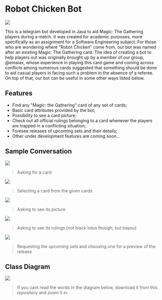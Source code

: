
# Robot Chicken Bot

![](https://raw.githubusercontent.com/akirakotsugai/mtg-chatbot-java-mvc/d37ab22d3559b81e6e9618f8244f006c26bd6e1c/images/22280.jpeg)


This is a telegram bot developed in Java to aid Magic: The Gathering players during a match. It was created for academic purposes, more specifically as an assignment for a Software Engineering subject.  For those who are wondering where "Robot Chicken" come from, our bot was named after an existing Magic: The Gathering card. The idea of creating a bot to help players out was originally brought up by a member of our group, @emaiax, whose experience in playing this card game and coming across conflicts among numerous cards suggested that something should be done to aid casual players in facing such a problem in the absence of a referee. On top of that, our bot can be useful in some other ways listed below.

## Features

- Find any "Magic: the Gathering" card of any set of cards;
- Basic card attributes provided by the bot;
- Possibility to see a card picture;
- Check out all official rulings belonging to a card whenever the players are trapped in a conflicting situation;
- Foresee releases of upcoming sets and their details;
- Other under development features are coming soon...

## Sample Conversation

![](https://raw.githubusercontent.com/akirakotsugai/mtg-chatbot-java-mvc/master/images/1_introduction_and_card_search.jpeg)
> Asking for a card

![](https://raw.githubusercontent.com/akirakotsugai/mtg-chatbot-java-mvc/master/images/2_card_selected_info_received.jpeg)
>Selecting a card from the given cards

![](https://raw.githubusercontent.com/akirakotsugai/mtg-chatbot-java-mvc/master/images/3_picture_button_pressed_and_picture_received.jpeg)
>Asking to see its picture

![](https://raw.githubusercontent.com/akirakotsugai/mtg-chatbot-java-mvc/master/images/4_rulings_button_pressed_and_rulings_received.jpeg)
>Asking to see its rulings (not black lotus though, but bayou)

![](https://raw.githubusercontent.com/akirakotsugai/mtg-chatbot-java-mvc/master/images/5_upcoming_sets_shown_and_chosen_set_details_received.jpeg)
>Requesting the upcoming sets and choosing one for a preview of the release

## Class Diagram

![](https://raw.githubusercontent.com/akirakotsugai/mtg-chatbot-java-mvc/master/images/robot_chicken_class_diagram.png)
> If you cant read the words in the diagram below, download it from this repository and zoom it in.




